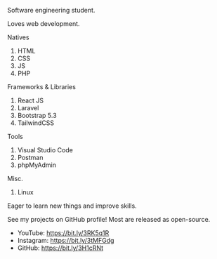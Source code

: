 Software engineering student.

Loves web development.

Natives
1. HTML
2. CSS
3. JS
4. PHP

Frameworks & Libraries
1. React JS
2. Laravel
3. Bootstrap 5.3
4. TailwindCSS

Tools
1. Visual Studio Code
2. Postman
3. phpMyAdmin

Misc.
1. Linux

Eager to learn new things and improve skills.

See my projects on GitHub profile! Most are released as open-source.

- YouTube: https://bit.ly/3RK5q1R
- Instagram: https://bit.ly/3tMFGdg
- GitHub: https://bit.ly/3H1cRNt
